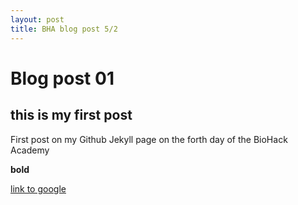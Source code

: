 ```yaml
---
layout: post
title: BHA blog post 5/2
---
```


# Blog post 01

## this is my first post

First post on my Github Jekyll page on the forth day of the BioHack Academy

**bold**

[link to google](www.google.com)
